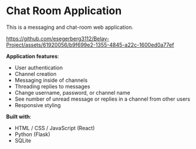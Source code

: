 # Chat Room Application

This is a messaging and chat-room web application. 

https://github.com/esegerberg3112/Belay-Project/assets/61920056/b9f699e2-1355-4845-a22c-1600ed0a77ef

**Application features**:
- User authentication
- Channel creation
- Messaging inside of channels
- Threading replies to messages
- Change username, password, or channel name
- See number of unread message or replies in a channel from other users
- Responsive styling

**Built with**:
* HTML / CSS / JavaScript (React)
* Python (Flask)
* SQLite

